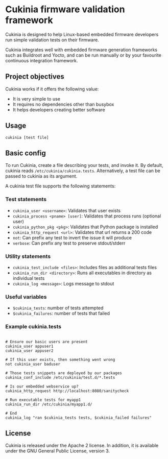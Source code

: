 # Cukinia firmware validation framework

Cukinia is designed to help Linux-based embedded firmware developers
run simple validation tests on their firmware.

Cukinia integrates well with embedded firmware generation frameworks
such as Buildroot and Yocto, and can be run manually or by your
favourite continuous integration framework.

## Project objectives

Cukinia works if it offers the following value:

* It is very simple to use
* It requires no dependencies other than busybox
* It helps developers creating better software

## Usage

``cukinia [test file]``

## Basic config

To run Cukinia, create a file describing your tests, and
invoke it. By default, cukinia reads ``/etc/cukinia/cukinia.tests``.
Alternatively, a test file can be passed to cukinia as its argument.

A cukinia test file supports the following statements:

### Test statements

* ``cukinia_user <username>``: Validates that user exists
* ``cukinia_process <pname> [user]``: Validates that process runs (optional user)
* ``cukinia_python_pkg <pkg>``: Validates that Python package is installed
* ``cukinia_http_request <url>``: Validates that url returns a 200 code
* ``not``: Can prefix any test to invert the issue it will produce
* ``verbose``: Can prefix any test to preserve stdout/stderr

### Utility statements

* ``cukinia_test_include <files>``: Includes files as additional tests files
* ``cukinia_run_dir <directory>``: Runs all executables in directory as individual tests
* ``cukinia_log <message>``: Logs message to stdout

### Useful variables

* ``$cukinia_tests``: number of tests attempted
* ``$cukinia_failures``: number of tests that failed

### Example cukinia.tests

```shell

# Ensure our basic users are present
cukinia_user appuser1
cukinia_user appuser2

# If this user exists, then something went wrong
not cukinia_user baduser

# Those tests snippets are deployed by our packages
cukinia_conf_include /etc/cukinia/test.d/*.tests

# Is our embedded webservice up?
cukinia_http_request http://localhost:8080/sanitycheck

# Run executable tests for myapp1
cukinia_run_dir /etc/cukinia/myapp1.d/

# End
cukinia_log "ran $cukinia_tests tests, $cukinia_failed failures"
```

## License

Cukinia is released under the Apache 2 license. In addition, it is
available under the GNU General Public License, version 3.
